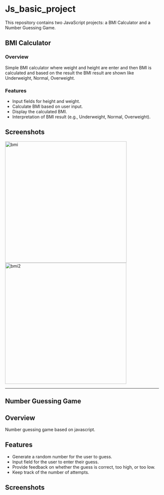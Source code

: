 # Js_basic_project
This repository contains two JavaScript projects: a BMI Calculator and a Number Guessing Game.

## BMI Calculator

### Overview

Simple BMI calculator where weight and height are enter and then BMI is calculated and based on the result the BMI result are shown like Underweight, Normal, Overweight.

### Features

- Input fields for height and weight.
- Calculate BMI based on user input.
- Display the calculated BMI.
- Interpretation of BMI result (e.g., Underweight, Normal, Overweight).

## Screenshots

<img width="398" alt="bmi" src="https://github.com/ShubhamMaurya22/Js_basic_project/assets/104679743/6b5bc54e-9b98-42b2-ab8a-acf4fb5cd9fa">
<img width="397" alt="bmi2" src="https://github.com/ShubhamMaurya22/Js_basic_project/assets/104679743/89ef4030-7e16-455f-9d3c-19cc9c048b21">

---

## Number Guessing Game

## Overview

Number guessing game based on javascript.

## Features

- Generate a random number for the user to guess.
- Input field for the user to enter their guess.
- Provide feedback on whether the guess is correct, too high, or too low.
- Keep track of the number of attempts.

## Screenshots




